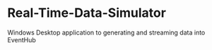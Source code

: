 # Real-Time-Data-Simulator
Windows Desktop application to generating and streaming data into EventHub
